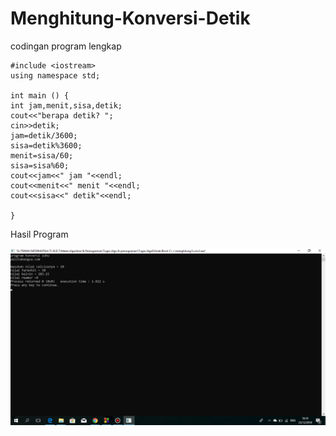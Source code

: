 # Menghitung-Konversi-Detik

codingan program lengkap

    #include <iostream>
    using namespace std;

    int main () {
    int jam,menit,sisa,detik;
    cout<<"berapa detik? ";
    cin>>detik;
    jam=detik/3600;
    sisa=detik%3600;
    menit=sisa/60;
    sisa=sisa%60;
    cout<<jam<<" jam "<<endl;
    cout<<menit<<" menit "<<endl;
    cout<<sisa<<" detik"<<endl;

    }
    
    
 Hasil Program
    
 ![img](https://github.com/AbdulahHanafi/Menghitung-Konversi-Detik/blob/master/menghitung%20detik.png?raw=true)
